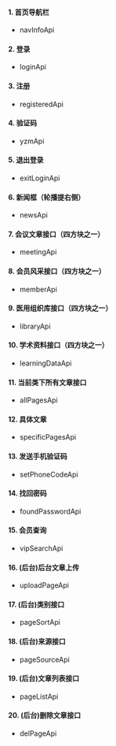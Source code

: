 #### 1. 首页导航栏
 - navInfoApi

#### 2. 登录
 - loginApi

#### 3. 注册
 - registeredApi

#### 4. 验证码
 - yzmApi

#### 5. 退出登录
 - exitLoginApi

#### 6. 新闻框（轮播提右侧）
 - newsApi

#### 7. 会议文章接口（四方块之一）
 - meetingApi

#### 8. 会员风采接口（四方块之一）
 - memberApi

#### 9. 医用组织库接口（四方块之一）
 - libraryApi

#### 10. 学术资料接口（四方块之一）
 - learningDataApi

#### 11. 当前类下所有文章接口
 - allPagesApi

#### 12. 具体文章
 - specificPagesApi

#### 13. 发送手机验证码
 - setPhoneCodeApi 

#### 14. 找回密码
 - foundPasswordApi

#### 15. 会员查询
 - vipSearchApi

#### 16. (后台)后台文章上传
 - uploadPageApi

#### 17. (后台)类别接口
 - pageSortApi

#### 18. (后台)来源接口
 - pageSourceApi

#### 19. (后台)文章列表接口
 - pageListApi

#### 20. (后台)删除文章接口
 - delPageApi

